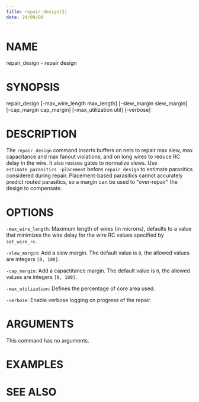 ```yaml
---
title: repair_design(2)
date: 24/09/08
---
```


# NAME

repair_design - repair design

# SYNOPSIS

repair_design 
    [-max_wire_length max_length]
    [-slew_margin slew_margin]
    [-cap_margin cap_margin]
    [-max_utilization util]
    [-verbose]


# DESCRIPTION

The `repair_design` command inserts buffers on nets to repair max slew, max
capacitance and max fanout violations, and on long wires to reduce RC delay in
the wire. It also resizes gates to normalize slews.  Use `estimate_parasitics
-placement` before `repair_design` to estimate parasitics considered
during repair. Placement-based parasitics cannot accurately predict
routed parasitics, so a margin can be used to "over-repair" the design
to compensate.

# OPTIONS

`-max_wire_length`:  Maximum length of wires (in microns), defaults to a value that minimizes the wire delay for the wire RC values specified by `set_wire_rc`.

`-slew_margin`:  Add a slew margin. The default value is `0`, the allowed values are integers `[0, 100]`.

`-cap_margin`:  Add a capactitance margin. The default value is `0`, the allowed values are integers `[0, 100]`.

`-max_utilization`:  Defines the percentage of core area used.

`-verbose`:  Enable verbose logging on progress of the repair.

# ARGUMENTS

This command has no arguments.

# EXAMPLES

# SEE ALSO
